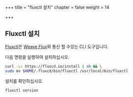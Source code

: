 +++
title = "fluxctl 설치"
chapter = false
weight = 14

+++

## Fluxctl 설치

[Fluxctl](https://docs.fluxcd.io/en/1.17.1/references/fluxctl.html)은 [Weave Flux](https://github.com/fluxcd/flux)와 통신 할 수있는 CLI 도구입니다.

다음 명령을 실행하여 설치하십시오.

```sh
curl -Ls https://fluxcd.io/install | sh && \
sudo mv $HOME/.fluxcd/bin/fluxctl /usr/local/bin/fluxctl
```

설치를 확인하십시오.

```sh
fluxctl version
```
